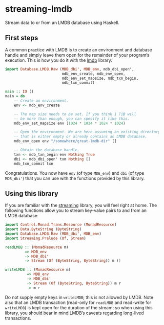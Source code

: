 # streaming-lmdb

Stream data to or from an LMDB database using Haskell.

## First steps

A common practice with LMDB is to create an environment and database handle and simply leave them open for the remainder of your program’s execution. This is how you do it with the [lmdb](https://hackage.haskell.org/package/lmdb) library:

```haskell
import Database.LMDB.Raw (MDB_dbi', MDB_env, mdb_dbi_open',
                          mdb_env_create, mdb_env_open,
                          mdb_env_set_mapsize, mdb_txn_begin,
                          mdb_txn_commit)

main :: IO ()
main = do
    -- Create an environment.
    env <- mdb_env_create

    -- The map size needs to be set. If you think 1 TiB will
    -- be more than enough, you can specify it like this.
    mdb_env_set_mapsize env (1024 * 1024 * 1024 * 1024)

    -- Open the environment. We are here assuming an existing directory
    -- that is either empty or already contains an LMDB database.
    mdb_env_open env "/somewhere/great-lmdb-dir" []

    -- Obtain the database handle.
    txn <- mdb_txn_begin env Nothing True
    dbi <- mdb_dbi_open' txn Nothing []
    mdb_txn_commit txn
```

Congratulations. You now have `env` (of type `MDB_env`) and `dbi` (of type `MDB_dbi'`) that you can use with the functions provided by this library.

## Using this library

If you are familiar with the [streaming](https://hackage.haskell.org/package/streaming) library, you will feel right at home. The following functions allow you to stream key-value pairs to and from an LMDB database:

```haskell
import Control.Monad.Trans.Resource (MonadResource)
import Data.ByteString (ByteString)
import Database.LMDB.Raw (MDB_dbi', MDB_env)
import Streaming.Prelude (Of, Stream)

readLMDB :: (MonadResource m)
         => MDB_env
         -> MDB_dbi'
         -> Stream (Of (ByteString, ByteString)) m ()

writeLMDB :: (MonadResource m)
          => MDB_env
          -> MDB_dbi'
          -> Stream (Of (ByteString, ByteString)) m r
          -> m r
```

Do not supply empty keys in `writeLMDB`; this is not allowed by LMDB. Note also that an LMDB transaction (read-only for `readLMDB` and read-write for `writeLMDB`) is kept open for the duration of the stream; so when using this library, you should bear in mind LMDB’s caveats regarding long-lived transactions.
